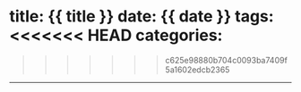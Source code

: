 title: {{ title }}
date: {{ date }}
tags:
<<<<<<< HEAD
categories:
=======
>>>>>>> c625e98880b704c0093ba7409f5a1602edcb2365
---
